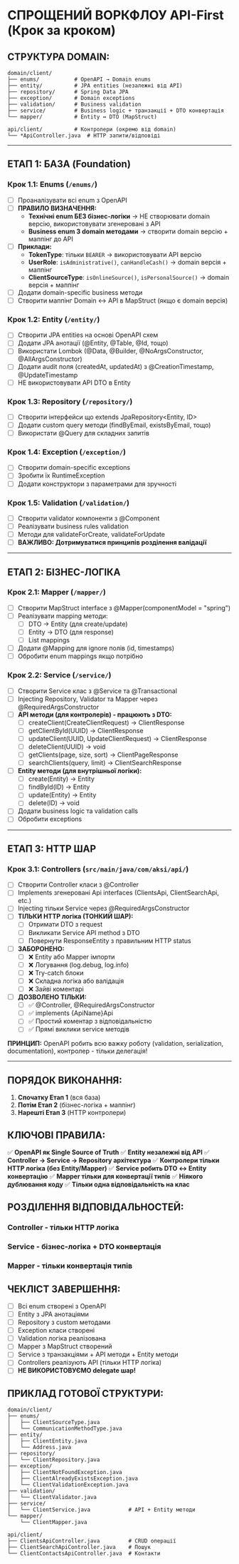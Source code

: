 # **СПРОЩЕНИЙ ВОРКФЛОУ API-First (Крок за кроком)**

## **СТРУКТУРА DOMAIN:**

```
domain/client/
├── enums/           # OpenAPI → Domain enums
├── entity/          # JPA entities (незалежні від API)
├── repository/      # Spring Data JPA
├── exception/       # Domain exceptions
├── validation/      # Business validation
├── service/         # Business logic + транзакції + DTO конвертація
└── mapper/          # Entity ↔ DTO (MapStruct)

api/client/          # Контролери (окремо від domain)
└── *ApiController.java  # HTTP запити/відповіді
```

---

## **ЕТАП 1: БАЗА (Foundation)**

### **Крок 1.1: Enums (`/enums/`)**

- [ ] Проаналізувати всі enum з OpenAPI
- [ ] **ПРАВИЛО ВИЗНАЧЕННЯ:**
  - **Технічні enum БЕЗ бізнес-логіки** → НЕ створювати domain версію, використовувати згенеровані з API
  - **Business enum З domain методами** → створити domain версію + маппінг до API
- [ ] **Приклади:**
  - **TokenType**: тільки `BEARER` → використовувати API версію
  - **UserRole**: `isAdministrative()`, `canHandleCash()` → domain версія + маппінг
  - **ClientSourceType**: `isOnlineSource()`, `isPersonalSource()` → domain версія + маппінг
- [ ] Додати domain-specific business методи
- [ ] Створити маппінг Domain ↔ API в MapStruct (якщо є domain версія)

### **Крок 1.2: Entity (`/entity/`)**

- [ ] Створити JPA entities на основі OpenAPI схем
- [ ] Додати JPA анотації (@Entity, @Table, @Id, тощо)
- [ ] Використати Lombok (@Data, @Builder, @NoArgsConstructor, @AllArgsConstructor)
- [ ] Додати audit поля (createdAt, updatedAt) з @CreationTimestamp, @UpdateTimestamp
- [ ] НЕ використовувати API DTO в Entity

### **Крок 1.3: Repository (`/repository/`)**

- [ ] Створити інтерфейси що extends JpaRepository<Entity, ID>
- [ ] Додати custom query методи (findByEmail, existsByEmail, тощо)
- [ ] Використати @Query для складних запитів

### **Крок 1.4: Exception (`/exception/`)**

- [ ] Створити domain-specific exceptions
- [ ] Зробити їх RuntimeException
- [ ] Додати конструктори з параметрами для зручності

### **Крок 1.5: Validation (`/validation/`)**

- [ ] Створити validator компоненти з @Component
- [ ] Реалізувати business rules validation
- [ ] Методи для validateForCreate, validateForUpdate
- [ ] **ВАЖЛИВО: Дотримуватися принципів розділення валідації**

---

## **ЕТАП 2: БІЗНЕС-ЛОГІКА**

### **Крок 2.1: Mapper (`/mapper/`)**

- [ ] Створити MapStruct interface з @Mapper(componentModel = "spring")
- [ ] Реалізувати mapping методи:
  - [ ] DTO → Entity (для create/update)
  - [ ] Entity → DTO (для response)
  - [ ] List mappings
- [ ] Додати @Mapping для ignore полів (id, timestamps)
- [ ] Обробити enum mappings якщо потрібно

### **Крок 2.2: Service (`/service/`)**

- [ ] Створити Service клас з @Service та @Transactional
- [ ] Injecting Repository, Validator та Mapper через @RequiredArgsConstructor
- [ ] **API методи (для контролерів) - працюють з DTO:**
  - [ ] createClient(CreateClientRequest) → ClientResponse
  - [ ] getClientById(UUID) → ClientResponse
  - [ ] updateClient(UUID, UpdateClientRequest) → ClientResponse
  - [ ] deleteClient(UUID) → void
  - [ ] getClients(page, size, sort) → ClientPageResponse
  - [ ] searchClients(query, limit) → ClientSearchResponse
- [ ] **Entity методи (для внутрішньої логіки):**
  - [ ] create(Entity) → Entity
  - [ ] findById(ID) → Entity
  - [ ] update(Entity) → Entity
  - [ ] delete(ID) → void
- [ ] Додати business logic та validation calls
- [ ] Обробити exceptions

---

## **ЕТАП 3: HTTP ШАР**

### **Крок 3.1: Controllers (`src/main/java/com/aksi/api/`)**

- [ ] Створити Controller класи з @Controller
- [ ] Implements згенеровані Api interfaces (ClientsApi, ClientSearchApi, etc.)
- [ ] Injecting тільки Service через @RequiredArgsConstructor
- [ ] **ТІЛЬКИ HTTP логіка (ТОНКИЙ ШАР):**
  - [ ] Отримати DTO з request
  - [ ] Викликати Service API method з DTO
  - [ ] Повернути ResponseEntity з правильним HTTP status
- [ ] **ЗАБОРОНЕНО:**
  - [ ] ❌ Entity або Mapper імпорти
  - [ ] ❌ Логування (log.debug, log.info)
  - [ ] ❌ Try-catch блоки
  - [ ] ❌ Складна логіка або валідація
  - [ ] ❌ Зайві коментарі
- [ ] **ДОЗВОЛЕНО ТІЛЬКИ:**
  - [ ] ✅ @Controller, @RequiredArgsConstructor
  - [ ] ✅ implements {ApiName}Api
  - [ ] ✅ Простий коментар з відповідальністю
  - [ ] ✅ Прямі виклики service методів

**ПРИНЦИП:** OpenAPI робить всю важку роботу (validation, serialization, documentation), контролер - тільки делегація!

---

## **ПОРЯДОК ВИКОНАННЯ:**

1. **Спочатку Етап 1** (вся база)
2. **Потім Етап 2** (бізнес-логіка + маппінг)
3. **Нарешті Етап 3** (HTTP контролери)

## **КЛЮЧОВІ ПРАВИЛА:**

✅ **OpenAPI як Single Source of Truth**
✅ **Entity незалежні від API**
✅ **Controller → Service → Repository архітектура**
✅ **Контролери тільки HTTP логіка (без Entity/Mapper)**
✅ **Service робить DTO ↔ Entity конвертацію**
✅ **Mapper тільки для конвертації типів**
✅ **Ніякого дублювання коду**
✅ **Тільки одна відповідальність на клас**

## **РОЗДІЛЕННЯ ВІДПОВІДАЛЬНОСТЕЙ:**

### **Controller** - тільки HTTP логіка

### **Service** - бізнес-логіка + DTO конвертація

### **Mapper** - тільки конвертація типів

## **ЧЕКЛІСТ ЗАВЕРШЕННЯ:**

- [ ] Всі enum створені з OpenAPI
- [ ] Entity з JPA анотаціями
- [ ] Repository з custom методами
- [ ] Exception класи створені
- [ ] Validation логіка реалізована
- [ ] Mapper з MapStruct створений
- [ ] Service з транзакціями + API методи + Entity методи
- [ ] Controllers реалізують API (тільки HTTP логіка)
- [ ] **НЕ ВИКОРИСТОВУЄМО delegate шар!**

## **ПРИКЛАД ГОТОВОЇ СТРУКТУРИ:**

```
domain/client/
├── enums/
│   ├── ClientSourceType.java
│   └── CommunicationMethodType.java
├── entity/
│   ├── ClientEntity.java
│   └── Address.java
├── repository/
│   └── ClientRepository.java
├── exception/
│   ├── ClientNotFoundException.java
│   ├── ClientAlreadyExistsException.java
│   └── ClientValidationException.java
├── validation/
│   └── ClientValidator.java
├── service/
│   └── ClientService.java            # API + Entity методи
└── mapper/
    └── ClientMapper.java

api/client/
├── ClientsApiController.java         # CRUD операції
├── ClientSearchApiController.java    # Пошук
└── ClientContactsApiController.java  # Контакти
```
